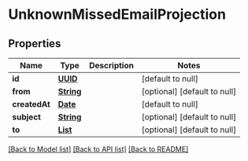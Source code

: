 # UnknownMissedEmailProjection
## Properties

Name | Type | Description | Notes
------------ | ------------- | ------------- | -------------
**id** | [**UUID**](UUID) |  | [default to null]
**from** | [**String**](string) |  | [optional] [default to null]
**createdAt** | [**Date**](DateTime) |  | [default to null]
**subject** | [**String**](string) |  | [optional] [default to null]
**to** | [**List**](string) |  | [optional] [default to null]

[[Back to Model list]](../README#documentation-for-models) [[Back to API list]](../README#documentation-for-api-endpoints) [[Back to README]](../README)

